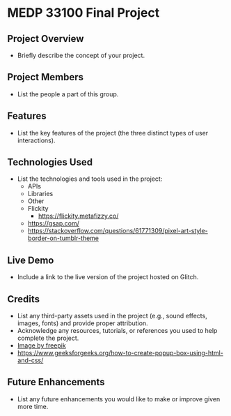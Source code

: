 # MEDP 33100 Final Project

## **Project Overview**

- Briefly describe the concept of your project.

## **Project Members**

- List the people a part of this group.

## **Features**

- List the key features of the project (the three distinct types of user interactions).

## **Technologies Used**

- List the technologies and tools used in the project:
    - APIs
    - Libraries
    - Other
    - Flickity
        - https://flickity.metafizzy.co/
    - https://gsap.com/
    - https://stackoverflow.com/questions/61771309/pixel-art-style-border-on-tumblr-theme
 
## **Live Demo**

- Include a link to the live version of the project hosted on Glitch.

## **Credits**

- List any third-party assets used in the project (e.g., sound effects, images, fonts) and provide proper attribution.
- Acknowledge any resources, tutorials, or references you used to help complete the project.
- <a href="https://www.freepik.com/free-vector/pixel-rain-abstract-background_6072170.htm#from_view=detail_alsolike">Image by freepik</a>
- https://www.geeksforgeeks.org/how-to-create-popup-box-using-html-and-css/

## **Future Enhancements**

- List any future enhancements you would like to make or improve given more time.
